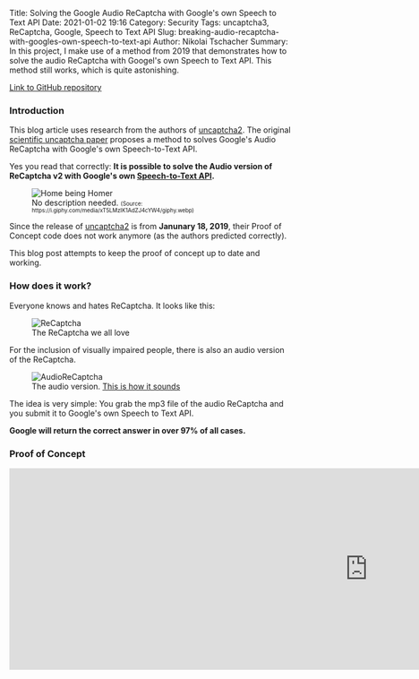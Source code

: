 Title: Solving the Google Audio ReCaptcha with Google's own Speech to Text API
Date: 2021-01-02 19:16
Category: Security
Tags: uncaptcha3, ReCaptcha, Google, Speech to Text API
Slug: breaking-audio-recaptcha-with-googles-own-speech-to-text-api
Author: Nikolai Tschacher
Summary: In this project, I make use of a method from 2019 that demonstrates how to solve the audio ReCaptcha with Googel's own Speech to Text API. This method still works, which is quite astonishing.

<div><a class="btn" style="width: 240px" href="https://github.com/NikolaiT/uncaptcha3">Link to GitHub repository</a></div>

### Introduction

This blog article uses research from the authors of [uncaptcha2](https://github.com/ecthros/uncaptcha2). The original [scientific uncaptcha paper](https://uncaptcha.cs.umd.edu/papers/uncaptcha_woot17.pdf) proposes a method to solves Google's Audio ReCaptcha with Google's own Speech-to-Text API.

Yes you read that correctly: **It is possible to solve the Audio version of ReCaptcha v2 with Google's own [Speech-to-Text API](https://cloud.google.com/speech-to-text).**

<figure>
    <img class="smallimg" src="{static}/images/homer.webp" alt="Home being Homer" />
    <figcaption>No description needed. <span style="font-size: 70%">(Source: https://i.giphy.com/media/xT5LMzIK1AdZJ4cYW4/giphy.webp)</span></figcaption>
</figure>

Since the release of [uncaptcha2](https://github.com/ecthros/uncaptcha2) is from **Janunary 18, 2019**,
their Proof of Concept code does not work anymore (as the authors predicted correctly).

This blog post attempts to keep the proof of concept up to date and working.

### How does it work?

Everyone knows and hates ReCaptcha. It looks like this:

<figure>
    <img class="smallimg" src="{static}/images/ReCaptcha.png" alt="ReCaptcha" />
    <figcaption>The ReCaptcha we all love</figcaption>
</figure>

For the inclusion of visually impaired people, there is also an audio version of the ReCaptcha.

<figure>
    <img class="smallimg" src="{static}/images/AudioReCaptcha.png" alt="AudioReCaptcha" />
    <figcaption>The audio version. <a href="{static}/images/audioReCaptcha.mp3">This is how it sounds</a></figcaption>
</figure>

The idea is very simple: You grab the mp3 file of the audio ReCaptcha and you submit it to Google's own Speech to Text API.

**Google will return the correct answer in over 97% of all cases.**

### Proof of Concept

<iframe width="1280" height="360" src="https://www.youtube.com/embed/Ft8zfK7XfYw" frameborder="0" allow="accelerometer; autoplay; clipboard-write; encrypted-media; gyroscope; picture-in-picture" allowfullscreen></iframe>
